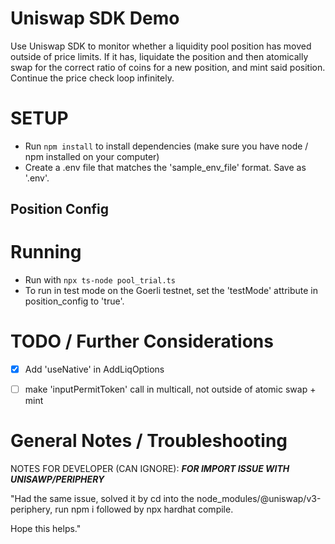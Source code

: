 # Uniswap SDK Demo
Use Uniswap SDK to monitor whether a liquidity pool position has moved outside of price limits.  If it has,
liquidate the position and then atomically swap for the correct ratio of coins for a new position, and mint
said position.  Continue the price check loop infinitely.

# SETUP
- Run ```npm install``` to install dependencies (make sure you have node / npm installed on your computer)
- Create a .env file that matches the 'sample_env_file' format. Save as '.env'.


## Position Config


# Running
- Run with ```npx ts-node pool_trial.ts```
- To run in test mode on the Goerli testnet, set the 'testMode' attribute in position_config to 'true'.




# TODO / Further Considerations
- [x] Add 'useNative' in AddLiqOptions
- [ ] make 'inputPermitToken' call in multicall, not outside of atomic swap + mint


# General Notes / Troubleshooting
NOTES FOR DEVELOPER (CAN IGNORE):
***FOR IMPORT ISSUE WITH UNISAWP/PERIPHERY***

"Had the same issue, solved it by cd into the node_modules/@uniswap/v3-periphery, run npm i followed by npx hardhat compile.

Hope this helps."
